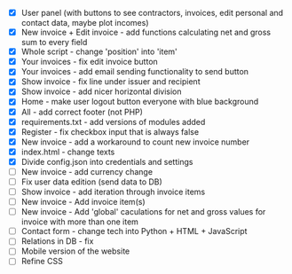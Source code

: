 - [x] User panel (with buttons to see contractors, invoices, edit personal and contact data, maybe plot incomes)
- [x] New invoice + Edit invoice - add functions calculating net and gross sum to every field
- [x] Whole script - change 'position' into 'item'
- [x] Your invoices - fix edit invoice button
- [x] Your invoices - add email sending functionality to send button
- [x] Show invoice - fix line under issuer and recipient
- [x] Show invoice - add nicer horizontal division
- [x] Home - make user logout button everyone with blue background
- [x] All - add correct footer (not PHP)
- [x] requirements.txt - add versions of modules added
- [x] Register - fix checkbox input that is always false
- [x] New invoice - add a workaround to count new invoice number
- [x] index.html - change texts
- [x] Divide config.json into credentials and settings
- [ ] New invoice - add currency change
- [ ] Fix user data edition (send data to DB)
- [ ] Show invoice - add iteration through invoice items
- [ ] New invoice - Add invoice item(s)
- [ ] New invoice - Add 'global' caculations for net and gross values for invoice with more than one item
- [ ] Contact form - change tech into Python + HTML + JavaScript
- [ ] Relations in DB - fix
- [ ] Mobile version of the website
- [ ] Refine CSS
